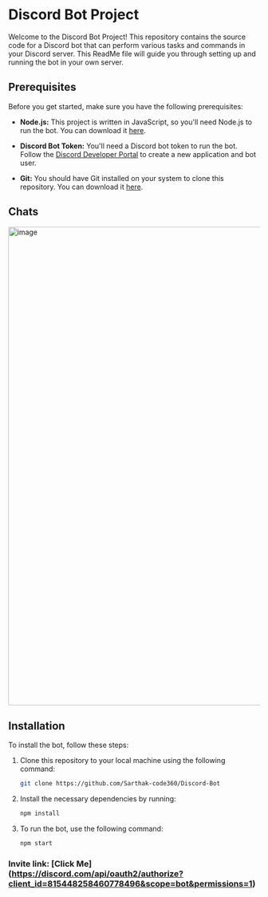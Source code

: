 # Discord Bot Project

Welcome to the Discord Bot Project! This repository contains the source code for a Discord bot that can perform various tasks and commands in your Discord server. This ReadMe file will guide you through setting up and running the bot in your own server.


## Prerequisites

Before you get started, make sure you have the following prerequisites:

- **Node.js:** This project is written in JavaScript, so you'll need Node.js to run the bot. You can download it [here](https://nodejs.org/).

- **Discord Bot Token:** You'll need a Discord bot token to run the bot. Follow the [Discord Developer Portal](https://discord.com/developers/applications) to create a new application and bot user.

- **Git:** You should have Git installed on your system to clone this repository. You can download it [here](https://git-scm.com/).

## Chats
<img width="960" alt="image" src="https://github.com/Sarthak-code360/Discord-Bot/assets/74900672/71011ef5-6f0c-4e23-9b00-edda2a6bddcc">


## Installation

To install the bot, follow these steps:

1. Clone this repository to your local machine using the following command:

   ```bash
   git clone https://github.com/Sarthak-code360/Discord-Bot

2. Install the necessary dependencies by running:

   ```bash
   npm install

3. To run the bot, use the following command:

   ```bash
   npm start

### Invite link: [Click Me] (https://discord.com/api/oauth2/authorize?client_id=815448258460778496&scope=bot&permissions=1)
